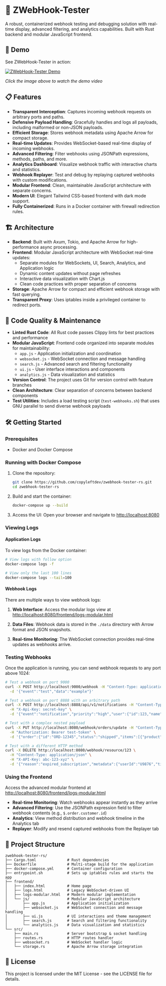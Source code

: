 # 🚀 ZWebHook-Tester

A robust, containerized webhook testing and debugging solution with real-time display, advanced filtering, and analytics capabilities. Built with Rust backend and modular JavaScript frontend.

## 🎥 Demo

See ZWebHook-Tester in action:

[![ZWebHook-Tester Demo](https://img.youtube.com/vi/C6ry6Bdj8WQ/0.jpg)](https://youtu.be/C6ry6Bdj8WQ?si=3VgUmGOgpMs_-8zQ)

*Click the image above to watch the demo video*

## 📋 Features

- **Transparent Interception**: Captures incoming webhook requests on arbitrary ports and paths.
- **Defensive Payload Handling**: Gracefully handles and logs all payloads, including malformed or non-JSON payloads.
- **Efficient Storage**: Stores webhook metadata using Apache Arrow for compact storage.
- **Real-time Updates**: Provides WebSocket-based real-time display of incoming webhooks.
- **Advanced Filtering**: Filter webhooks using JSONPath expressions, methods, paths, and more.
- **Analytics Dashboard**: Visualize webhook traffic with interactive charts and statistics.
- **Webhook Replayer**: Test and debug by replaying captured webhooks with custom modifications.
- **Modular Frontend**: Clean, maintainable JavaScript architecture with separate concerns.
- **Modern UI**: Elegant Tailwind CSS-based frontend with dark mode support.
- **Fully Containerized**: Runs in a Docker container with firewall redirection rules.

## 🏗️ Architecture

- **Backend**: Built with Axum, Tokio, and Apache Arrow for high-performance async processing.
- **Frontend**: Modular JavaScript architecture with WebSocket real-time updates:
  - Separate modules for WebSockets, UI, Search, Analytics, and Application logic
  - Dynamic content updates without page refreshes
  - Interactive data visualization with Chart.js
  - Clean code practices with proper separation of concerns
- **Storage**: Apache Arrow for compact and efficient webhook storage with fast querying.
- **Transparent Proxy**: Uses iptables inside a privileged container to redirect ports.

## 🧹 Code Quality & Maintenance

- **Linted Rust Code**: All Rust code passes Clippy lints for best practices and performance
- **Modular JavaScript**: Frontend code organized into separate modules for maintainability:
  - `app.js` - Application initialization and coordination
  - `websocket.js` - WebSocket connection and message handling
  - `search.js` - Advanced search and filtering functionality
  - `ui.js` - User interface interactions and components
  - `analytics.js` - Data visualization and statistics
- **Version Control**: The project uses Git for version control with feature branches
- **Clean Architecture**: Clear separation of concerns between backend components
- **Test Utilities**: Includes a load testing script (`test-webhooks.sh`) that uses GNU parallel to send diverse webhook payloads

## 🛠️ Getting Started

### Prerequisites

- Docker and Docker Compose

### Running with Docker Compose

1. Clone the repository:
   ```bash
   git clone https://github.com/copyleftdev/zwebhook-tester-rs.git
   cd zwebhook-tester-rs
   ```

2. Build and start the container:
   ```bash
   docker-compose up --build
   ```

3. Access the UI:
   Open your browser and navigate to [http://localhost:8080](http://localhost:8080)

### Viewing Logs

#### Application Logs

To view logs from the Docker container:

```bash
# View logs with follow option
docker-compose logs -f

# View only the last 100 lines
docker-compose logs --tail=100
```

#### Webhook Logs

There are multiple ways to view webhook logs:

1. **Web Interface**: Access the modular logs view at [http://localhost:8080/frontend/logs-modular.html](http://localhost:8080/frontend/logs-modular.html)

2. **Data Files**: Webhook data is stored in the `./data` directory with Arrow format and JSON snapshots.

3. **Real-time Monitoring**: The WebSocket connection provides real-time updates as webhooks arrive.

### Testing Webhooks

Once the application is running, you can send webhook requests to any port above 1024:

```bash
# Test a webhook on port 9000
curl -X POST http://localhost:9000/webhook -H "Content-Type: application/json" \
  -d '{"event":"test","data":"example"}'

# Test a webhook on port 8888 with an arbitrary path
curl -X POST http://localhost:8888/api/v1/notifications -H "Content-Type: application/json" \
  -H "X-Api-Key: secret-key" \
  -d '{"event":"notification","priority":"high","user":{"id":123,"name":"John Doe"}}'

# Test with a complex nested payload
curl -X PUT http://localhost:8080/webhook/orders/update -H "Content-Type: application/json" \
  -H "Authorization: Bearer test-token" \
  -d '{"order":{"id":"ORD-12345","status":"shipped","items":[{"product":"T-shirt","quantity":2,"price":19.99},{"product":"Jeans","quantity":1,"price":59.99}],"customer":{"id":"CUST-789","email":"jane@example.com"},"total":99.97}}'

# Test with a different HTTP method
curl -X DELETE http://localhost:8080/webhook/resource/123 \
  -H "Content-Type: application/json" \
  -H "X-API-Key: abc-123-xyz" \
  -d '{"reason":"expired_subscription","metadata":{"userId":"U9876","timestamp":"2023-05-15T10:30:00Z"}}'
```

### Using the Frontend

Access the advanced modular frontend at [http://localhost:8080/frontend/logs-modular.html](http://localhost:8080/frontend/logs-modular.html)

- **Real-time Monitoring**: Watch webhooks appear instantly as they arrive
- **Advanced Filtering**: Use the JSONPath expression field to filter webhook contents (e.g., `$.order.customer.id`)
- **Analytics**: View method distribution and webhook timeline in the Analytics tab
- **Replayer**: Modify and resend captured webhooks from the Replayer tab

## 🧩 Project Structure

```
zwebhook-tester-rs/
├── Cargo.toml              # Rust dependencies
├── Dockerfile              # Multi-stage build for the application
├── docker-compose.yml      # Container configuration
├── entrypoint.sh           # Sets up iptables rules and starts the app
├── frontend/
│   ├── index.html          # Home page
│   ├── logs.html           # Legacy WebSocket-driven UI
│   ├── logs-modular.html   # Modern modular implementation
│   └── js/                 # Modular JavaScript architecture
│       ├── app.js          # Application initialization
│       ├── websocket.js    # WebSocket connection and message handling
│       ├── ui.js           # UI interactions and theme management
│       ├── search.js       # Search and filtering functionality
│       └── analytics.js    # Data visualization and statistics
└── src/
    ├── main.rs             # Server bootstrap & socket handling
    ├── routes.rs           # HTTP routes handler
    ├── websocket.rs        # WebSocket handler logic
    └── storage.rs          # Apache Arrow storage integration
```

## 📝 License

This project is licensed under the MIT License - see the LICENSE file for details.

